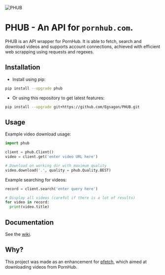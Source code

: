 ![PHUB](https://github.com/Egsagon/PHUB/blob/master/assets/banner.png)

# PHUB - An API for `pornhub.com`.
PHUB is an API wrapper for PornHub. It is able to fetch, search and download videos and supports account connections, achieved with efficient web scrapping using requests and regexes.

## Installation
- Install using pip:
```sh
pip install --upgrade phub
```

- Or using this repository to get latest features:
```sh
pip install --upgrade git+https://github.com/Egsagon/PHUB.git
```

## Usage
Example video download usage:
```python
import phub

client = phub.Client()
video = client.get('enter video URL here')

# Download on working dir with maximum quality
video.download('.', quality = phub.Quality.BEST)
```

Example searching for videos:
```python
record = client.search('enter query here')

# Display all videos (careful if there is a lot of results)
for video in record:
  print(video.title)
```

## Documentation
See the [wiki](https://github.com/Egsagon/PHUB/wiki).

## Why?
This project was made as an enhancement for [pfetch](https://github.com/Egsagon/pornhub-fetch), which aimed at downloading videos from PornHub.
